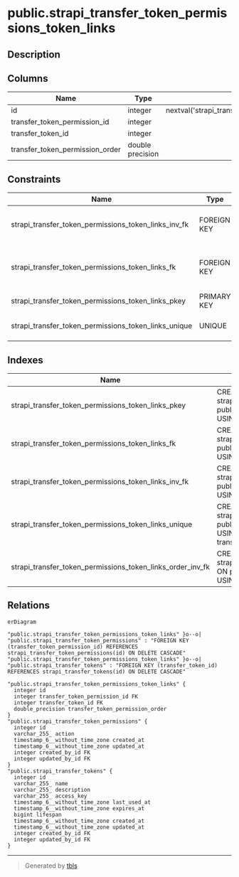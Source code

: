 # public.strapi_transfer_token_permissions_token_links

## Description

## Columns

| Name                            | Type             | Default                                                                   | Nullable | Children | Parents                                                                                 | Comment |
| ------------------------------- | ---------------- | ------------------------------------------------------------------------- | -------- | -------- | --------------------------------------------------------------------------------------- | ------- |
| id                              | integer          | nextval('strapi_transfer_token_permissions_token_links_id_seq'::regclass) | false    |          |                                                                                         |         |
| transfer_token_permission_id    | integer          |                                                                           | true     |          | [public.strapi_transfer_token_permissions](public.strapi_transfer_token_permissions.md) |         |
| transfer_token_id               | integer          |                                                                           | true     |          | [public.strapi_transfer_tokens](public.strapi_transfer_tokens.md)                       |         |
| transfer_token_permission_order | double precision |                                                                           | true     |          |                                                                                         |         |

## Constraints

| Name                                                 | Type        | Definition                                                                                                    |
| ---------------------------------------------------- | ----------- | ------------------------------------------------------------------------------------------------------------- |
| strapi_transfer_token_permissions_token_links_inv_fk | FOREIGN KEY | FOREIGN KEY (transfer_token_id) REFERENCES strapi_transfer_tokens(id) ON DELETE CASCADE                       |
| strapi_transfer_token_permissions_token_links_fk     | FOREIGN KEY | FOREIGN KEY (transfer_token_permission_id) REFERENCES strapi_transfer_token_permissions(id) ON DELETE CASCADE |
| strapi_transfer_token_permissions_token_links_pkey   | PRIMARY KEY | PRIMARY KEY (id)                                                                                              |
| strapi_transfer_token_permissions_token_links_unique | UNIQUE      | UNIQUE (transfer_token_permission_id, transfer_token_id)                                                      |

## Indexes

| Name                                                       | Definition                                                                                                                                                                                     |
| ---------------------------------------------------------- | ---------------------------------------------------------------------------------------------------------------------------------------------------------------------------------------------- |
| strapi_transfer_token_permissions_token_links_pkey         | CREATE UNIQUE INDEX strapi_transfer_token_permissions_token_links_pkey ON public.strapi_transfer_token_permissions_token_links USING btree (id)                                                |
| strapi_transfer_token_permissions_token_links_fk           | CREATE INDEX strapi_transfer_token_permissions_token_links_fk ON public.strapi_transfer_token_permissions_token_links USING btree (transfer_token_permission_id)                               |
| strapi_transfer_token_permissions_token_links_inv_fk       | CREATE INDEX strapi_transfer_token_permissions_token_links_inv_fk ON public.strapi_transfer_token_permissions_token_links USING btree (transfer_token_id)                                      |
| strapi_transfer_token_permissions_token_links_unique       | CREATE UNIQUE INDEX strapi_transfer_token_permissions_token_links_unique ON public.strapi_transfer_token_permissions_token_links USING btree (transfer_token_permission_id, transfer_token_id) |
| strapi_transfer_token_permissions_token_links_order_inv_fk | CREATE INDEX strapi_transfer_token_permissions_token_links_order_inv_fk ON public.strapi_transfer_token_permissions_token_links USING btree (transfer_token_permission_order)                  |

## Relations

```mermaid
erDiagram

"public.strapi_transfer_token_permissions_token_links" }o--o| "public.strapi_transfer_token_permissions" : "FOREIGN KEY (transfer_token_permission_id) REFERENCES strapi_transfer_token_permissions(id) ON DELETE CASCADE"
"public.strapi_transfer_token_permissions_token_links" }o--o| "public.strapi_transfer_tokens" : "FOREIGN KEY (transfer_token_id) REFERENCES strapi_transfer_tokens(id) ON DELETE CASCADE"

"public.strapi_transfer_token_permissions_token_links" {
  integer id
  integer transfer_token_permission_id FK
  integer transfer_token_id FK
  double_precision transfer_token_permission_order
}
"public.strapi_transfer_token_permissions" {
  integer id
  varchar_255_ action
  timestamp_6__without_time_zone created_at
  timestamp_6__without_time_zone updated_at
  integer created_by_id FK
  integer updated_by_id FK
}
"public.strapi_transfer_tokens" {
  integer id
  varchar_255_ name
  varchar_255_ description
  varchar_255_ access_key
  timestamp_6__without_time_zone last_used_at
  timestamp_6__without_time_zone expires_at
  bigint lifespan
  timestamp_6__without_time_zone created_at
  timestamp_6__without_time_zone updated_at
  integer created_by_id FK
  integer updated_by_id FK
}
```

---

> Generated by [tbls](https://github.com/k1LoW/tbls)
